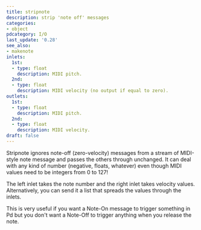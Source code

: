 ```yaml
---
title: stripnote
description: strip 'note off' messages
categories:
- object
pdcategory: I/O 
last_update: '0.28'
see_also:
- makenote
inlets:
  1st:
  - type: float
    description: MIDI pitch.
  2nd:
  - type: float
    description: MIDI velocity (no output if equal to zero).
outlets:
  1st:
  - type: float
    description: MIDI pitch.
  2nd:
  - type: float
    description: MIDI velocity.
draft: false
---
```

Stripnote ignores note-off (zero-velocity) messages from a stream of MIDI-style note message and passes the others through unchanged. It can deal with any kind of number (negative,  floats,  whatever) even though MIDI values need to be integers from 0 to 127!

The left inlet takes the note number and the right inlet takes velocity values. Alternatively,  you can send it a list that spreads the values through the inlets.

This is very useful if you want a Note-On message to trigger something in Pd but you don't want a Note-Off to trigger anything when you release the note.

